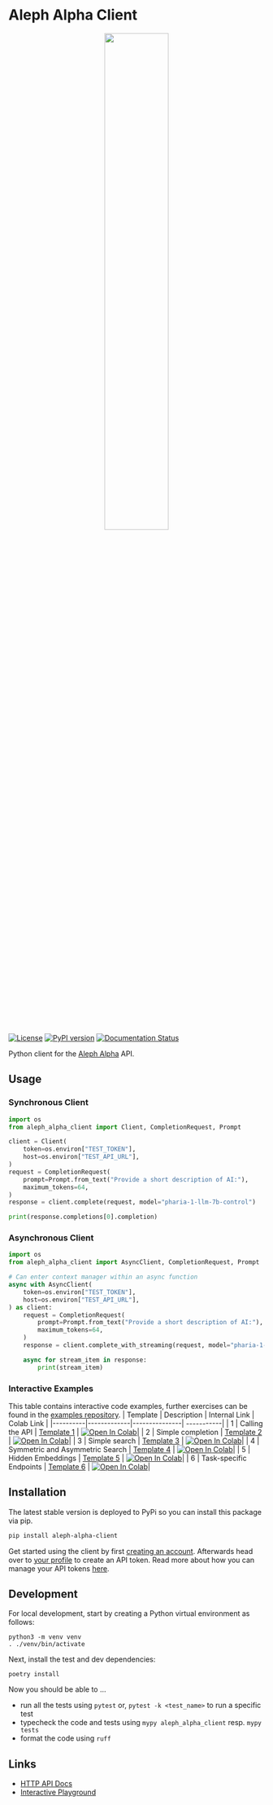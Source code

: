 # Aleph Alpha Client

<p align="center">
    <img src="https://i.imgur.com/FSM2NNV.png" width="50%" />
</p>

[![License](https://img.shields.io/crates/l/aleph-alpha-client)](https://github.com/Aleph-Alpha/aleph-alpha-client/blob/main/LICENSE)
[![PyPI version](https://badge.fury.io/py/aleph-alpha-client.svg)](https://pypi.org/project/aleph-alpha-client/)
[![Documentation Status](https://readthedocs.org/projects/aleph-alpha-client/badge/?version=latest)](https://aleph-alpha-client.readthedocs.io/en/latest/?badge=latest)

Python client for the [Aleph Alpha](https://aleph-alpha.com) API.

## Usage

### Synchronous Client

```python
import os
from aleph_alpha_client import Client, CompletionRequest, Prompt

client = Client(
    token=os.environ["TEST_TOKEN"],
    host=os.environ["TEST_API_URL"],
)
request = CompletionRequest(
    prompt=Prompt.from_text("Provide a short description of AI:"),
    maximum_tokens=64,
)
response = client.complete(request, model="pharia-1-llm-7b-control")

print(response.completions[0].completion)
```

### Asynchronous Client

```python
import os
from aleph_alpha_client import AsyncClient, CompletionRequest, Prompt

# Can enter context manager within an async function
async with AsyncClient(
    token=os.environ["TEST_TOKEN"],
    host=os.environ["TEST_API_URL"],
) as client:
    request = CompletionRequest(
        prompt=Prompt.from_text("Provide a short description of AI:"),
        maximum_tokens=64,
    )
    response = client.complete_with_streaming(request, model="pharia-1-llm-7b-control")

    async for stream_item in response:
        print(stream_item)
```

### Interactive Examples

This table contains interactive code examples, further exercises can be found in the [examples repository](https://github.com/Aleph-Alpha/examples).
| Template | Description | Internal Link | Colab Link |
|----------|-------------|---------------| -----------|
| 1 | Calling the API | [Template 1](https://github.com/Aleph-Alpha/examples/blob/main/boilerplate/01_using_client.ipynb) | [![Open In Colab](https://colab.research.google.com/assets/colab-badge.svg)](https://colab.research.google.com/github/Aleph-Alpha/examples/blob/main/boilerplate/01_using_client.ipynb)|
| 2 | Simple completion | [Template 2](https://github.com/Aleph-Alpha/examples/blob/main/boilerplate/02_prompting.ipynb) | [![Open In Colab](https://colab.research.google.com/assets/colab-badge.svg)](https://colab.research.google.com/github/Aleph-Alpha/examples/blob/main/boilerplate/02_prompting.ipynb)|
| 3 | Simple search | [Template 3](https://github.com/Aleph-Alpha/examples/blob/main/boilerplate/03_simple_search.ipynb) | [![Open In Colab](https://colab.research.google.com/assets/colab-badge.svg)](https://colab.research.google.com/github/Aleph-Alpha/examples/blob/main/boilerplate/03_simple_search.ipynb)|
| 4 | Symmetric and Asymmetric Search | [Template 4](https://github.com/Aleph-Alpha/examples/blob/main/boilerplate/04_semantic_search.ipynb) | [![Open In Colab](https://colab.research.google.com/assets/colab-badge.svg)](https://colab.research.google.com/github/Aleph-Alpha/examples/blob/main/boilerplate/04_semantic_search.ipynb)|
| 5 | Hidden Embeddings | [Template 5](https://github.com/Aleph-Alpha/examples/blob/main/boilerplate/05_hidden_embeddings.ipynb) | [![Open In Colab](https://colab.research.google.com/assets/colab-badge.svg)](https://colab.research.google.com/github/Aleph-Alpha/examples/blob/main/boilerplate/05_hidden_embeddings.ipynb)|
| 6 | Task-specific Endpoints | [Template 6](https://github.com/Aleph-Alpha/examples/blob/main/boilerplate/06_task_specific_endpoints.ipynb) | [![Open In Colab](https://colab.research.google.com/assets/colab-badge.svg)](https://colab.research.google.com/github/Aleph-Alpha/examples/blob/main/boilerplate/06_task_specific_endpoints.ipynb)|

## Installation

The latest stable version is deployed to PyPi so you can install this package via pip.

```sh
pip install aleph-alpha-client
```

Get started using the client by first [creating an account](https://app.aleph-alpha.com/signup). Afterwards head over to [your profile](https://app.aleph-alpha.com/profile) to create an API token. Read more about how you can manage your API tokens [here](https://docs.aleph-alpha.com/docs/account).

## Development

For local development, start by creating a Python virtual environment as follows:

```shell
python3 -m venv venv
. ./venv/bin/activate
```

Next, install the test and dev dependencies:

```shell
poetry install
```


Now you should be able to ...

* run all the tests using `pytest` or, `pytest -k <test_name>` to run a specific test
* typecheck the code and tests using `mypy aleph_alpha_client` resp. `mypy tests`
* format the code using `ruff`

## Links

- [HTTP API Docs](https://docs.aleph-alpha.com/api/)
- [Interactive Playground](https://app.aleph-alpha.com/playground/)
